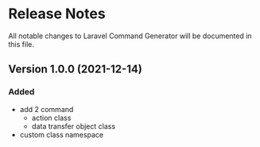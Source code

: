 # Release Notes

All notable changes to Laravel Command Generator will be documented in this file.

## Version 1.0.0 (2021-12-14)

### Added
- add 2 command
    - action class
    - data transfer object class
- custom class namespace
